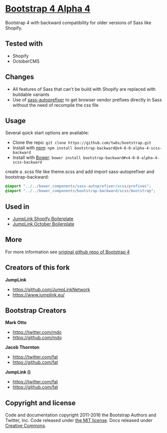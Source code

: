# [Bootstrap 4 Alpha 4 ](http://getbootstrap.com)
Bootstrap 4 with backward compatibility for older versions of Sass like Shopify.

## Tested with

* Shopify
* OctoberCMS

## Changes

* All features of Sass that can't be build with Shopify are replaced with buildable variants
* Use of [sass-autoprefixer](https://github.com/JumpLinkNetwork/sass-autoprefixer) to get browser vendor prefixes directly in Sass without the need of recompile the css file

## Usage

Several quick start options are available:

- Clone the repo: `git clone https://github.com/twbs/bootstrap.git`
- Install with [npm](https://www.npmjs.com): `npm install bootstrap-backward@v4-0-0-alpha-4-scss-backward`
- Install with [Bower](http://bower.io): `bower install bootstrap-backward#v4-0-0-alpha-4-scss-backward`

create a .scss file like theme.scss and add import sass-autoprefixer and bootstrap-backward:
```scss
@import "../../bower_components/sass-autoprefixer/scss/prefixes";
@import "../../bower_components/bootstrap-backward/scss/bootstrap";
```

## Used in
* [JumpLink Shopify Boilerplate](https://github.com/JumpLinkNetwork/jumplink-shopify-boilerplate)
* [JumpLink October Boilerplate](https://github.com/JumpLinkNetwork/jumplink-october-boilerplate)


## More

For more information see [original github repo of Bootstrap 4](https://github.com/twbs/bootstrap)

## Creators of this fork

**JumpLink**

- <https://github.com/JumpLinkNetwork>
- <https://www.jumplink.eu/>

## Bootstrap Creators

**Mark Otto**

- <https://twitter.com/mdo>
- <https://github.com/mdo>

**Jacob Thornton**

- <https://twitter.com/fat>
- <https://github.com/fat>

**JumpLink ()**

- <https://twitter.com/fat>
- <https://github.com/fat>


## Copyright and license

Code and documentation copyright 2011-2016 the Bootstrap Authors and Twitter, Inc. Code released under [the MIT license](https://github.com/twbs/bootstrap/blob/master/LICENSE). Docs released under [Creative Commons](https://github.com/twbs/bootstrap/blob/master/docs/LICENSE).
